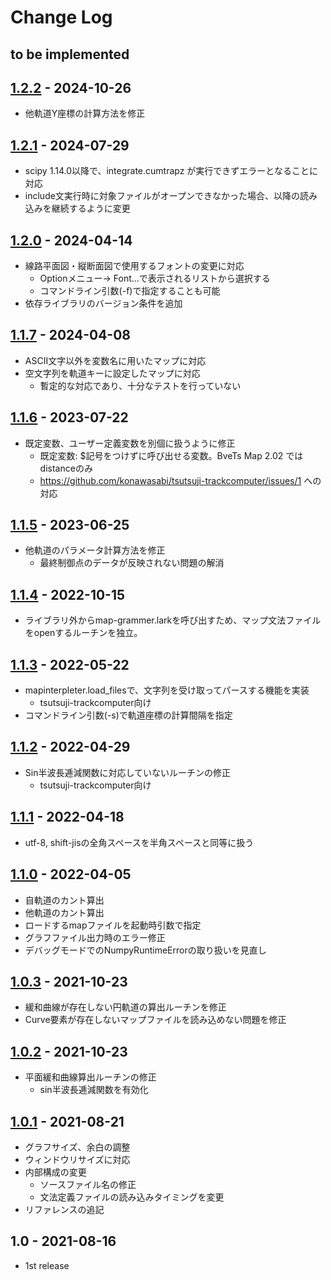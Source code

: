# Change Log

## to be implemented

## [1.2.2] - 2024-10-26

- 他軌道Y座標の計算方法を修正

## [1.2.1] - 2024-07-29
- scipy 1.14.0以降で、integrate.cumtrapz が実行できずエラーとなることに対応
- include文実行時に対象ファイルがオープンできなかった場合、以降の読み込みを継続するように変更

## [1.2.0] - 2024-04-14
- 線路平面図・縦断面図で使用するフォントの変更に対応
  - Optionメニュー-> Font...で表示されるリストから選択する
  - コマンドライン引数(-f)で指定することも可能
- 依存ライブラリのバージョン条件を追加

## [1.1.7] - 2024-04-08
- ASCII文字以外を変数名に用いたマップに対応
- 空文字列を軌道キーに設定したマップに対応
  - 暫定的な対応であり、十分なテストを行っていない

## [1.1.6] - 2023-07-22
- 既定変数、ユーザー定義変数を別個に扱うように修正
  - 既定変数: $記号をつけずに呼び出せる変数。BveTs Map 2.02 ではdistanceのみ
  - https://github.com/konawasabi/tsutsuji-trackcomputer/issues/1 への対応

## [1.1.5] - 2023-06-25
- 他軌道のパラメータ計算方法を修正
  - 最終制御点のデータが反映されない問題の解消

## [1.1.4] - 2022-10-15
- ライブラリ外からmap-grammer.larkを呼び出すため、マップ文法ファイルをopenするルーチンを独立。

## [1.1.3] - 2022-05-22
- mapinterpleter.load_filesで、文字列を受け取ってパースする機能を実装
  - tsutsuji-trackcomputer向け
- コマンドライン引数(-s)で軌道座標の計算間隔を指定

## [1.1.2] - 2022-04-29
- Sin半波長逓減関数に対応していないルーチンの修正
  - tsutsuji-trackcomputer向け

## [1.1.1] - 2022-04-18
- utf-8, shift-jisの全角スペースを半角スペースと同等に扱う

## [1.1.0] - 2022-04-05
- 自軌道のカント算出
- 他軌道のカント算出
- ロードするmapファイルを起動時引数で指定
- グラフファイル出力時のエラー修正
- デバッグモードでのNumpyRuntimeErrorの取り扱いを見直し

## [1.0.3] - 2021-10-23
- 緩和曲線が存在しない円軌道の算出ルーチンを修正
- Curve要素が存在しないマップファイルを読み込めない問題を修正

## [1.0.2] - 2021-10-23
- 平面緩和曲線算出ルーチンの修正
    - sin半波長逓減関数を有効化

## [1.0.1] - 2021-08-21
- グラフサイズ、余白の調整
- ウィンドウリサイズに対応
- 内部構成の変更
    - ソースファイル名の修正
    - 文法定義ファイルの読み込みタイミングを変更
- リファレンスの追記

## 1.0 - 2021-08-16
- 1st release

[1.0.1]: https://github.com/konawasabi/kobushi-trackviewer/compare/ver1.0...ver1.0.1
[1.0.2]: https://github.com/konawasabi/kobushi-trackviewer/compare/ver1.0.1...ver1.0.2
[1.0.3]: https://github.com/konawasabi/kobushi-trackviewer/compare/ver1.0.2...ver1.0.3
[1.1.0]: https://github.com/konawasabi/kobushi-trackviewer/compare/ver1.0.3...ver1.1.0
[1.1.1]: https://github.com/konawasabi/kobushi-trackviewer/compare/ver1.1.0...ver1.1.1
[1.1.2]: https://github.com/konawasabi/kobushi-trackviewer/compare/ver1.1.1...ver1.1.2
[1.1.3]: https://github.com/konawasabi/kobushi-trackviewer/compare/ver1.1.2...ver1.1.3
[1.1.4]: https://github.com/konawasabi/kobushi-trackviewer/compare/ver1.1.3...ver1.1.4
[1.1.5]: https://github.com/konawasabi/kobushi-trackviewer/compare/ver1.1.4...ver1.1.5
[1.1.6]: https://github.com/konawasabi/kobushi-trackviewer/compare/ver1.1.5...ver1.1.6
[1.1.7]: https://github.com/konawasabi/kobushi-trackviewer/compare/ver1.1.6...ver1.1.7
[1.2.0]: https://github.com/konawasabi/kobushi-trackviewer/compare/ver1.1.7...ver1.2.0
[1.2.1]: https://github.com/konawasabi/kobushi-trackviewer/compare/ver1.2.0...ver1.2.1
[1.2.2]: https://github.com/konawasabi/kobushi-trackviewer/compare/ver1.2.1...ver1.2.2
